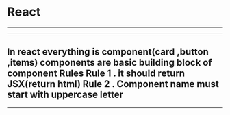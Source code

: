 # React
-----------------------------------------------------------
-----------------------------------------------------------
In react everything is component(card ,button ,items)
components are basic building block of component
Rules
Rule 1 . it should return JSX(return html)
Rule 2 . Component name must start with uppercase letter
-----------------------------------------------------------
-----------------------------------------------------------
